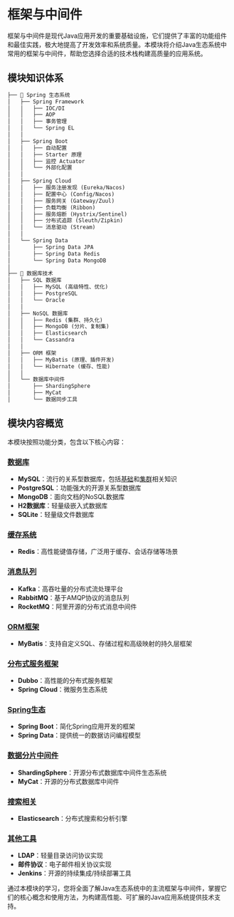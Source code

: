 # 框架与中间件

框架与中间件是现代Java应用开发的重要基础设施，它们提供了丰富的功能组件和最佳实践，极大地提高了开发效率和系统质量。本模块将介绍Java生态系统中常用的框架与中间件，帮助您选择合适的技术栈构建高质量的应用系统。

## 模块知识体系

```markdown
├── 🌸 Spring 生态系统
│   ├── Spring Framework
│   │   ├── IOC/DI
│   │   ├── AOP
│   │   ├── 事务管理
│   │   └── Spring EL
│   │
│   ├── Spring Boot
│   │   ├── 自动配置
│   │   ├── Starter 原理
│   │   ├── 监控 Actuator
│   │   └── 外部化配置
│   │
│   ├── Spring Cloud
│   │   ├── 服务注册发现 (Eureka/Nacos)
│   │   ├── 配置中心 (Config/Nacos)
│   │   ├── 服务网关 (Gateway/Zuul)
│   │   ├── 负载均衡 (Ribbon)
│   │   ├── 服务熔断 (Hystrix/Sentinel)
│   │   ├── 分布式追踪 (Sleuth/Zipkin)
│   │   └── 消息驱动 (Stream)
│   │
│   └── Spring Data
│       ├── Spring Data JPA
│       ├── Spring Data Redis
│       └── Spring Data MongoDB
│
├── 💾 数据库技术
│   ├── SQL 数据库
│   │   ├── MySQL (高级特性、优化)
│   │   ├── PostgreSQL
│   │   └── Oracle
│   │
│   ├── NoSQL 数据库
│   │   ├── Redis (集群、持久化)
│   │   ├── MongoDB (分片、复制集)
│   │   ├── Elasticsearch
│   │   └── Cassandra
│   │
│   ├── ORM 框架
│   │   ├── MyBatis (原理、插件开发)
│   │   └── Hibernate (缓存、性能)
│   │
│   └── 数据库中间件
│       ├── ShardingSphere
│       ├── MyCat
│       └── 数据同步工具
```

## 模块内容概览

本模块按照功能分类，包含以下核心内容：

### [数据库](mysql.md)
- **MySQL**：流行的关系型数据库，包括[基础](mysql.md)和[集群](mysql-cluster.md)相关知识
- **PostgreSQL**：功能强大的开源关系型数据库
- **MongoDB**：面向文档的NoSQL数据库
- **H2数据库**：轻量级嵌入式数据库
- **SQLite**：轻量级文件数据库

### [缓存系统](redis.md)
- **Redis**：高性能键值存储，广泛用于缓存、会话存储等场景

### [消息队列](kafka.md)
- **Kafka**：高吞吐量的分布式流处理平台
- **RabbitMQ**：基于AMQP协议的消息队列
- **RocketMQ**：阿里开源的分布式消息中间件

### [ORM框架](mybatis.md)
- **MyBatis**：支持自定义SQL、存储过程和高级映射的持久层框架

### [分布式服务框架](dubbo.md)
- **Dubbo**：高性能的分布式服务框架
- **Spring Cloud**：微服务生态系统

### [Spring生态](springboot.md)
- **Spring Boot**：简化Spring应用开发的框架
- **Spring Data**：提供统一的数据访问编程模型

### [数据分片中间件](shardingsphere.md)
- **ShardingSphere**：开源分布式数据库中间件生态系统
- **MyCat**：开源的分布式数据库中间件

### [搜索相关](elasticsearch.md)
- **Elasticsearch**：分布式搜索和分析引擎

### [其他工具](ldap.md)
- **LDAP**：轻量目录访问协议实现
- **邮件协议**：电子邮件相关协议实现
- **Jenkins**：开源的持续集成/持续部署工具

通过本模块的学习，您将全面了解Java生态系统中的主流框架与中间件，掌握它们的核心概念和使用方法，为构建高性能、可扩展的Java应用系统提供技术支持。